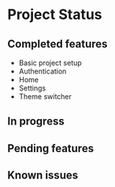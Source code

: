 # Project Status

## Completed features
- Basic project setup
- Authentication
- Home
- Settings
- Theme switcher 

## In progress

## Pending features

## Known issues


